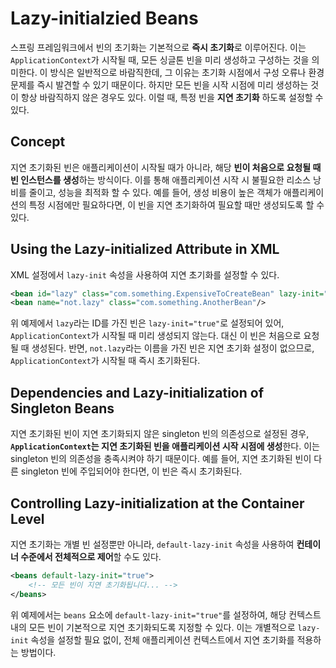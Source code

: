 # Lazy-initialzied Beans

스프링 프레임워크에서 빈의 초기화는 기본적으로 **즉시 초기화**로 이루어진다. 
이는 `ApplicationContext`가 시작될 때, 모든 싱글톤 빈을 미리 생성하고 구성하는 것을 의미한다. 이 방식은 일반적으로 바람직한데, 그 이유는 초기화 시점에서 구성 오류나 환경 문제를 즉시 발견할 수 있기 때문이다. 하지만 모든 빈을 시작 시점에 미리 생성하는 것이 항상 바람직하지 않은 경우도 있다. 이럴 때, 특정 빈을 **지연 초기화** 하도록 설정할 수 있다.

## Concept

지연 초기화된 빈은 애플리케이션이 시작될 때가 아니라, 해당 **빈이 처음으로 요청될 때 빈 인스턴스를 생성**하는 방식이다. 이를 통해 애플리케이션 시작 시 불필요한 리소스 낭비를 줄이고, 성능을 최적화 할 수 있다. 예를 들어, 생성 비용이 높은 객체가 애플리케이션의 특정 시점에만 필요하다면, 이 빈을 지연 초기화하여 필요할 때만 생성되도록 할 수 있다. 

## Using the Lazy-initialized Attribute in XML

XML 설정에서 `lazy-init` 속성을 사용하여 지연 초기화를 설정할 수 있다. 

```xml
<bean id="lazy" class="com.something.ExpensiveToCreateBean" lazy-init="true"/>
<bean name="not.lazy" class="com.something.AnotherBean"/>
```

위 예제에서 `lazy`라는 ID를 가진 빈은 `lazy-init="true"`로 설정되어 있어, `ApplicationContext`가 시작될 때 미리 생성되지 않는다. 대신 이 빈은 처음으로 요청될 때 생성된다. 반면, `not.lazy`라는 이름을 가진 빈은 지연 초기화 설정이 없으므로, `ApplicationContext`가 시작될 때 즉시 초기화된다.

## Dependencies and Lazy-initialization of Singleton Beans

지연 초기화된 빈이 지연 초기화되지 않은 singleton 빈의 의존성으로 설정된 경우, **`ApplicationContext`는 지연 초기화된 빈을 애플리케이션 시작 시점에 생성**한다. 이는 singleton 빈의 의존성을 충족시켜야 하기 때문이다. 예를 들어, 지연 초기화된 빈이 다른 singleton 빈에 주입되어야 한다면, 이 빈은 즉시 초기화된다.

## Controlling Lazy-initialization at the Container Level

지연 초기화는 개별 빈 설정뿐만 아니라, `default-lazy-init` 속성을 사용하여 **컨테이너 수준에서 전체적으로 제어**할 수도 있다. 

```xml
<beans default-lazy-init="true">
    <!-- 모든 빈이 지연 초기화됩니다... -->
</beans>
```

위 예제에서는 `beans` 요소에 `default-lazy-init="true"`를 설정하여, 해당 컨텍스트 내의 모든 빈이 기본적으로 지연 초기화되도록 지정할 수 있다. 이는 개별적으로 `lazy-init` 속성을 설정할 필요 없이, 전체 애플리케이션 컨텍스트에서 지연 초기화를 적용하는 방법이다.